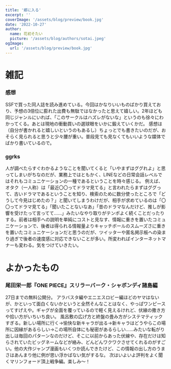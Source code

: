 ```yaml
---
title: '郷に入る'
excerpt: ''
coverImage: '/assets/blog/preview/book.jpg'
date: '2022-10-27'
author:
  name: 花初そたい
  picture: '/assets/blog/authors/sotai.jpeg'
ogImage:
  url: '/assets/blog/preview/book.jpg'
---
```

# 雑記

### 感想
SSFで買った同人誌を読み進めている。今回はかなりいいものばかり買えており、予想の3倍位に膨れた出費も無駄ではなかったと思えて嬉しい。2年ほども同じジャンルにいれば、「このサークルはハズレがないな」というのも徐々にわかってくる。あとは現地の衝動買いの選球眼をいかに鍛えていくかだ。
感想は（自分が書かれると嬉しいというのもあるし）ちょっとでも書きたいのだが、おそらく見られると思うと少々腰が重い。普段見ても見なくてもいいような媒体でばかり書いているので。

### ggrks
人が調べたらすぐわかるようなことを聞いてくると「いやまずはググれよ」と思ってしまいがちなのだが、業務上ではともかく、LINEなどの日常会話レベルではそれもコミュニケーションの一種であるということを時々感じる。
例えば、オタク（一人称）は「最近〇〇ってドラマ見てる」と言われたらまずはググって、古いドラマであるということを知り、検索のために数分使ったところで「どうして今見はじめたの？」と聞いてしまうわけだが、相手が求めているのは「〇〇ってドラマ見てる」「聞いたことないなあ」「昔のドラマなんだけど、推しが影響を受けたって言ってて……」みたいなやり取りがテンポよく続くことだったりする。前者は相手への説明を単純にコストと見なす、情報に重きを置いたコミュニケーションで、後者は得られる情報量よりキャッチボールのスムーズさに重きを置いたコミュニケーションだと思うのだが、ツイッターや匿名掲示板への染まり過ぎで後者の速度感に対応できないことが多い。所変わればインターネットマナーも変わる。気をつけていきたい。

# よかったもの
### 尾田栄一郎『ONE PIECE』スリラーバーク・シャボンディ諸島編
27日までの無料公開分。
アラバスタ編やエニエスロビー編ほどのヤマはないが、かといって面白くないかというと全然そんなことはなく、やっぱワンピースってすげえや。ギャグが全面を覆っているので軽く見えるけれど、伏線の撒き方や拾い方がいちいち良い。
風呂敷の広げ方と終盤の畳み方がシステマティックすぎる。新しい場所に行く→愉快な新キャラが出る→新キャラはどうやらこの場所に因縁があるらしい→この場所自体にも秘密があるらしい……みたいな転がり出しは毎回のパターンなのだけど、そこに以前からあった伏線や、存在だけは知らされていたビッグネームなどが絡み、どんどんワクワクさせてくれるのがすごい。他の大作ジャンプ漫画もいくつか読んできたけど、この情報の出し方のうまさはあんまり他に例が思い浮かばない気がするな。
次はいよいよ評判をよく聞くマリンフォード頂上戦争編。楽しみ～！